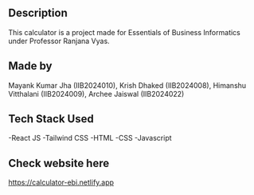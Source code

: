 ## Description
This calculator is a project made for Essentials of Business Informatics under Professor Ranjana Vyas.

## Made by
Mayank Kumar Jha (IIB2024010), 
Krish Dhaked (IIB2024008), 
Himanshu Vitthalani (IIB2024009), 
Archee Jaiswal (IIB2024022)

## Tech Stack Used
-React JS
-Tailwind CSS
-HTML
-CSS
-Javascript

## Check website here
https://calculator-ebi.netlify.app

